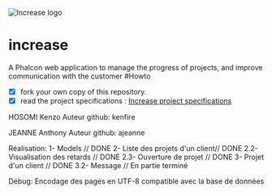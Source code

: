 ![Increase logo](http://open-beer.kobject.net/img/Increase.png "Increase logo")
# increase
A Phalcon web application to manage the progress of projects, and improve communication with the customer
#Howto

- [x] fork your own copy of this repository.
- [x] read the project specifications : [Increase project specifications](http://slamwiki.kobject.net/slam4/php/phalcon/project/increase/)

HOSOMI Kenzo
    Auteur github: kenfire

JEANNE Anthony
    Auteur github: ajeanne
    
Réalisation:
1- Models // DONE
2- Liste des projets d'un client// DONE
2.2- Visualisation des retards // DONE
2.3- Ouverture de projet // DONE
3- Projet d'un client // DONE
3.2- Message // En partie terminé

Débug:
Encodage des pages en UTF-8 compatible avec la base de données
